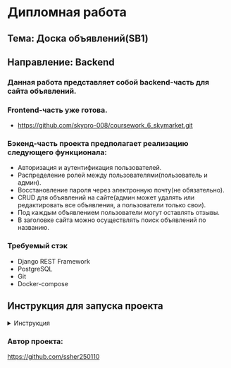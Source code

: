 # Дипломная работа

## Тема: Доска объявлений(SB1)

## Направление: Backend

### Данная работа представляет собой backend-часть для сайта объявлений.

### Frontend-часть уже готова.

- https://github.com/skypro-008/coursework_6_skymarket.git

### Бэкенд-часть проекта предполагает реализацию следующего функционала:

- Авторизация и аутентификация пользователей.
- Распределение ролей между пользователями(пользователь и админ).
- Восстановление пароля через электронную почту(не обязательно).
- CRUD для объявлений на сайте(админ может удалять или редактировать все объявления, а пользователи только свои).
- Под каждым объявлением пользователи могут оставлять отзывы.
- В заголовке сайта можно осуществлять поиск объявлений по названию.

### Требуемый стэк

- Django REST Framework
- PostgreSQL
- Git
- Docker-compose

## Инструкция для запуска проекта

<details>
<summary>Инструкция</summary>
1. Клонируйте данный репозиторий к себе на локальную машину:

```bash
    git clone https://github.com/ssher250110/graduate_work_skymarket.git
```

2. В файле .env_example подставьте свои переменные окружения и переименуйте файл в .env
3. Запустите Docker
4. Введите команду в терминале(выполнение команды осуществляется из папки проекта):
    * Для Compose V1:
    ```bash
    docker-compose up -d --build 
    ```
    * Для Compose V2:
    ```bash
    docker compose up -d --build 
    ```

- Команда для создания суперпользователя

```bash
python skymarket/manage.py createsuperuser
```

- Команда для загрузки фикстур(пароль для пользователей и администратора: 111)

```bash
python  skymarket/manage.py loadall
```

- Пути документации

```bash
http://127.0.0.1:8000/api/swagger/
```

```bash
http://127.0.0.1:8000/api/redoc/
```

</details>

### Автор проекта:

https://github.com/ssher250110
